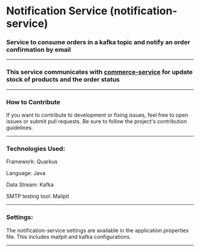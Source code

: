 # Notification Service (notification-service)

### Service to consume orders in a kafka topic and notify an order confirmation by email

----

### This service communicates with [commerce-service](https://github.com/AlbertoFerreiraMaiaNeto/commerce-service) for update stock of products and the order status

----

### How to Contribute
If you want to contribute to development or fixing issues, feel free to open issues or submit pull requests. Be sure to follow the project's contribution guidelines.

-----
### Technologies Used:

Framework: Quarkus

Language: Java

Data Stream: Kafka

SMTP testing tool: Mailpit

-----

### Settings:
The notification-service settings are available in the application.properties file.
This includes mailpit and kafka configurations.

-----


